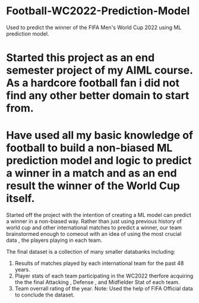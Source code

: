 # Football-WC2022-Prediction-Model
Used to predict the winner of the FIFA Men's World Cup 2022 using ML prediction model.

# Started this project as an end semester project of my AIML course. As a hardcore football fan i did not find any other better domain to start from.
# Have used all my basic knowledge of football to build a non-biased ML prediction model and logic to predict a winner in a match and as an end result the winner of the   World Cup itself.


Started off the project with the intention of creating a ML model can predict a winner in a non-biased way. Rather than just using previous history of world cup and other international matches to predict a winner, our team brainstormed enough to comeout with an idea of using the most crucial data , the players playing in each team. 

The final dataset is a collection of many smaller databanks including:
  1. Results of matches played by each international team for the past 48 years.
  2. Player stats of each team participating in the WC2022 therfore acquiring the the final Attacking , Defense , and Midfielder Stat of each team.
  3. Team overrall rating of the year.
 Note: Used the help of FIFA Official data to conclude the dataset.
 
 



